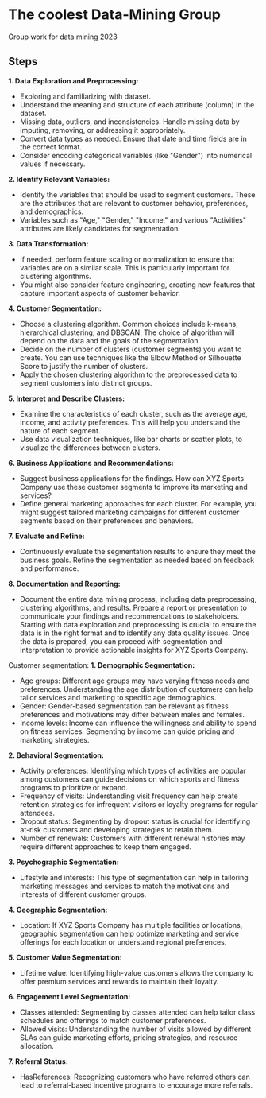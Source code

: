 # The coolest Data-Mining Group
Group work for data mining 2023
## Steps
__1.	Data Exploration and Preprocessing:__
  - Exploring and familiarizing with dataset.
  - Understand the meaning and structure of each attribute (column) in the dataset.
  - Missing data, outliers, and inconsistencies. Handle missing data by imputing, removing, or addressing it appropriately.
  - Convert data types as needed. Ensure that date and time fields are in the correct format.
  - Consider encoding categorical variables (like "Gender") into numerical values if necessary.
    
__2.	Identify Relevant Variables:__ 
  - Identify the variables that should be used to segment customers. These are the attributes that are relevant to customer behavior, preferences, and demographics.
  - Variables such as "Age," "Gender," "Income," and various "Activities" attributes are likely candidates for segmentation.
    
__3.	Data Transformation:__
  - If needed, perform feature scaling or normalization to ensure that variables are on a similar scale. This is particularly important for clustering algorithms.
  - You might also consider feature engineering, creating new features that capture important aspects of customer behavior.
    
__4.	Customer Segmentation:__
  - Choose a clustering algorithm. Common choices include k-means, hierarchical clustering, and DBSCAN. The choice of algorithm will depend on the data and the goals of the segmentation.
  - Decide on the number of clusters (customer segments) you want to create. You can use techniques like the Elbow Method or Silhouette Score to justify the number of clusters.
  - Apply the chosen clustering algorithm to the preprocessed data to segment customers into distinct groups.
    
__5.	Interpret and Describe Clusters:__
  - Examine the characteristics of each cluster, such as the average age, income, and activity preferences. This will help you understand the nature of each segment.
  - Use data visualization techniques, like bar charts or scatter plots, to visualize the differences between clusters.
    
__6.	Business Applications and Recommendations:__
  - Suggest business applications for the findings. How can XYZ Sports Company use these customer segments to improve its marketing and services?
  - Define general marketing approaches for each cluster. For example, you might suggest tailored marketing campaigns for different customer segments based on their preferences and behaviors.
    
__7.	Evaluate and Refine:__
  - Continuously evaluate the segmentation results to ensure they meet the business goals. Refine the segmentation as needed based on feedback and performance.
    
__8.	Documentation and Reporting:__
  - Document the entire data mining process, including data preprocessing, clustering algorithms, and results. Prepare a report or presentation to communicate your findings and recommendations to stakeholders.
Starting with data exploration and preprocessing is crucial to ensure the data is in the right format and to identify any data quality issues. Once the data is prepared, you can proceed with segmentation and interpretation to provide actionable insights for XYZ Sports Company.



Customer segmentation:
__1.	Demographic Segmentation:__
  - Age groups: Different age groups may have varying fitness needs and preferences. Understanding the age distribution of customers can help tailor services and marketing to specific age demographics.
  - Gender: Gender-based segmentation can be relevant as fitness preferences and motivations may differ between males and females.
  - Income levels: Income can influence the willingness and ability to spend on fitness services. Segmenting by income can guide pricing and marketing strategies.
    
__2.	Behavioral Segmentation:__
  - Activity preferences: Identifying which types of activities are popular among customers can guide decisions on which sports and fitness programs to prioritize or expand.
  - Frequency of visits: Understanding visit frequency can help create retention strategies for infrequent visitors or loyalty programs for regular attendees.
  - Dropout status: Segmenting by dropout status is crucial for identifying at-risk customers and developing strategies to retain them.
  - Number of renewals: Customers with different renewal histories may require different approaches to keep them engaged.
    
__3.	Psychographic Segmentation:__
  - Lifestyle and interests: This type of segmentation can help in tailoring marketing messages and services to match the motivations and interests of different customer groups.
    
__4.	Geographic Segmentation:__
  - Location: If XYZ Sports Company has multiple facilities or locations, geographic segmentation can help optimize marketing and service offerings for each location or understand regional preferences.
    
__5.	Customer Value Segmentation:__
  - Lifetime value: Identifying high-value customers allows the company to offer premium services and rewards to maintain their loyalty.
    
__6.	Engagement Level Segmentation:__
  - Classes attended: Segmenting by classes attended can help tailor class schedules and offerings to match customer preferences.
  - Allowed visits: Understanding the number of visits allowed by different SLAs can guide marketing efforts, pricing strategies, and resource allocation.
    
__7.	Referral Status:__
  - HasReferences: Recognizing customers who have referred others can lead to referral-based incentive programs to encourage more referrals.

